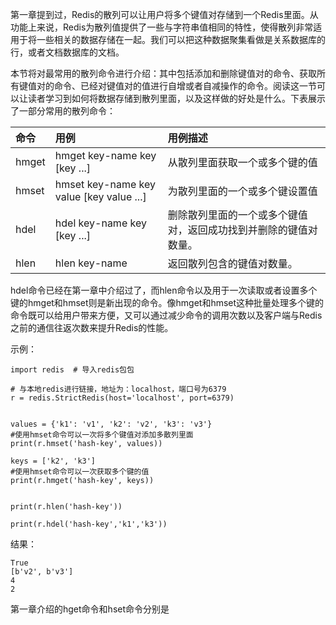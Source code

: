 第一章提到过，Redis的散列可以让用户将多个键值对存储到一个Redis里面。从功能上来说，Redis为散列值提供了一些与字符串值相同的特性，使得散列非常适用于将一些相关的数据存储在一起。我们可以把这种数据聚集看做是关系数据库的行，或者文档数据库的文档。

本节将对最常用的散列命令进行介绍：其中包括添加和删除键值对的命令、获取所有键值对的命令、已经对键值对的值进行自增或者自减操作的命令。阅读这一节可以让读者学习到如何将数据存储到散列里面，以及这样做的好处是什么。下表展示了一部分常用的散列命令：

| 命令 | 用例 | 用例描述 |
| :--- | :--- | :--- |
| hmget | hmget key-name key \[key ...\] | 从散列里面获取一个或多个键的值 |
| hmset | hmset key-name key value \[key value ...\] | 为散列里面的一个或多个键设置值 |
| hdel | hdel key-name key \[key ...\] | 删除散列里面的一个或多个键值对，返回成功找到并删除的键值对数量。 |
| hlen | hlen key-name | 返回散列包含的键值对数量。 |

hdel命令已经在第一章中介绍过了，而hlen命令以及用于一次读取或者设置多个键的hmget和hmset则是新出现的命令。像hmget和hmset这种批量处理多个键的命令既可以给用户带来方便，又可以通过减少命令的调用次数以及客户端与Redis之前的通信往返次数来提升Redis的性能。

示例：

```
import redis  # 导入redis包包

# 与本地redis进行链接，地址为：localhost，端口号为6379
r = redis.StrictRedis(host='localhost', port=6379)


values = {'k1': 'v1', 'k2': 'v2', 'k3': 'v3'}
#使用hmset命令可以一次将多个键值对添加多散列里面
print(r.hmset('hash-key', values))

keys = ['k2', 'k3']
#使用hmset命令可以一次获取多个键的值
print(r.hmget('hash-key', keys))


print(r.hlen('hash-key'))

print(r.hdel('hash-key','k1','k3'))
```

结果：

```
True
[b'v2', b'v3']
4
2
```

第一章介绍的hget命令和hset命令分别是

